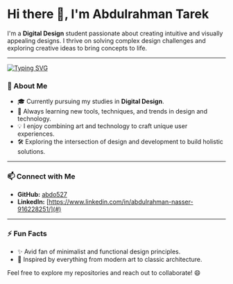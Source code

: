 # Hi there 👋, I'm Abdulrahman Tarek  

I'm a **Digital Design** student passionate about creating intuitive and visually appealing designs. I thrive on solving complex design challenges and exploring creative ideas to bring concepts to life.

---
<a href="https://git.io/typing-svg"><img src="https://readme-typing-svg.demolab.com?font=Fira+Code&pause=1000&color=EEC7E1&center=true&vCenter=true&random=false&width=435&lines=A+Digital+Design+Engineer+from+Egypt.;A+Software+Engineer+!;Always+learn+new+things+!" alt="Typing SVG" /></a>
### 🌟 About Me  
- 🎓 Currently pursuing my studies in **Digital Design**.  
- 🌱 Always learning new tools, techniques, and trends in design and technology.  
- 💡 I enjoy combining art and technology to craft unique user experiences.  
- 🛠️ Exploring the intersection of design and development to build holistic solutions.  

---

### 📫 Connect with Me  
- **GitHub:** [abdo527](https://github.com/abdo527)  
- **LinkedIn:** [https://www.linkedin.com/in/abdulrahman-nasser-916228251/](#)   

---

### ⚡ Fun Facts  
- ✨ Avid fan of minimalist and functional design principles.  
- 🎨 Inspired by everything from modern art to classic architecture.  

Feel free to explore my repositories and reach out to collaborate! 😄  
